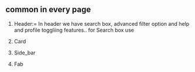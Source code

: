 ## common in every page

1. Header:= 
In header we have search box, advanced filter option and help and profile toggliing features..
  for Search box use 


2. Card
3. Side_bar
4. Fab
